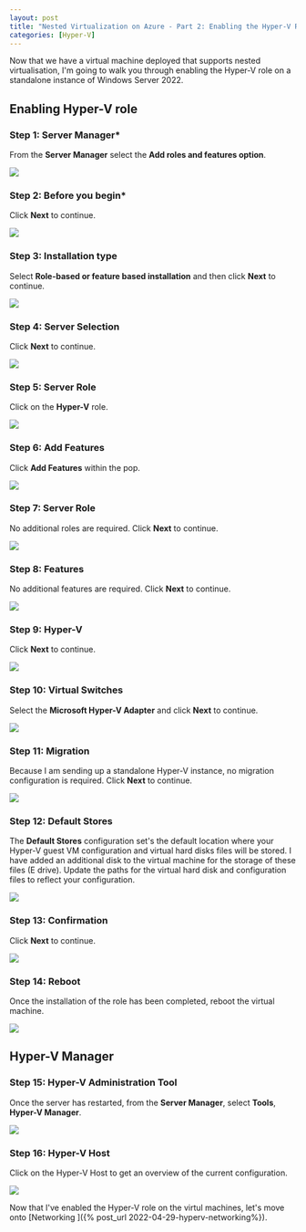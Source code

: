 ```yaml
---
layout: post
title: "Nested Virtualization on Azure - Part 2: Enabling the Hyper-V Role"
categories: [Hyper-V]
---
```


Now that we have a virtual machine deployed that supports nested virtualisation, I'm going to walk you through enabling the Hyper-V role on a standalone instance of Windows Server 2022.

## Enabling Hyper-V role

### Step 1: Server Manager*

From the **Server Manager** select the **Add roles and features option**.

![](/docs/assets/images/2022-04-28-hyperv-enable-role/HyperV-Role-Add.jpg)

### Step 2: Before you begin*

Click **Next** to continue.

![](/docs/assets/images/2022-04-28-hyperv-enable-role/HyperV-Role-BeforeBegin.jpg)

### Step 3: Installation type

Select **Role-based or feature based installation** and then click **Next** to continue.

![](/docs/assets/images/2022-04-28-hyperv-enable-role/HyperV-Role-InstallType.jpg)

### Step 4: Server Selection

Click **Next** to continue.

![](/docs/assets/images/2022-04-28-hyperv-enable-role/HyperV-Role-ServerSelection.jpg)

### Step 5: Server Role

Click on the **Hyper-V** role.

![](/docs/assets/images/2022-04-28-hyperv-enable-role/HyperV-Role-SelectHyperVRole.jpg)

### Step 6: Add Features

Click **Add Features** within the pop.

![](/docs/assets/images/2022-04-28-hyperv-enable-role/HyperV-Role-AddFeatures.jpg)

### Step 7: Server Role

No additional roles are required. Click **Next** to continue.

![](/docs/assets/images/2022-04-28-hyperv-enable-role/HyperV-Role-AddFeatures-Next.jpg)

### Step 8: Features

No additional features are required. Click **Next** to continue.

![](/docs/assets/images/2022-04-28-hyperv-enable-role/HyperV-Role-Features-Next.jpg)

### Step 9: Hyper-V

Click **Next** to continue.

![](/docs/assets/images/2022-04-28-hyperv-enable-role/HyperV-Role-Config.jpg)

### Step 10: Virtual Switches

Select the **Microsoft Hyper-V Adapter** and click **Next** to continue.

![](/docs/assets/images/2022-04-28-hyperv-enable-role/HyperV-Role-Config-VirtualSwitch.jpg)

### Step 11: Migration

Because I am sending up a standalone Hyper-V instance, no migration configuration is required. Click **Next** to continue.

![](/docs/assets/images/2022-04-28-hyperv-enable-role/HyperV-Role-Config-Migration.jpg)

### Step 12: Default Stores

The **Default Stores** configuration set's the default location where your Hyper-V guest VM configuration and virtual hard disks files will be stored. I have added an additional disk to the virtual machine for the storage of these files (E drive). Update the paths for the virtual hard disk and configuration files to reflect your configuration.

![](/docs/assets/images/2022-04-28-hyperv-enable-role/HyperV-Role-Config-DefaultStores.jpg)

### Step 13: Confirmation

Click **Next** to continue.

![](/docs/assets/images/2022-04-28-hyperv-enable-role/HyperV-Role-Confirmation.jpg)

### Step 14: Reboot

Once the installation of the role has been completed, reboot the virtual machine.

![](/docs/assets/images/2022-04-28-hyperv-enable-role/HyperV-Role-Restart.jpg)

## Hyper-V Manager

### Step 15: Hyper-V Administration Tool

Once the server has restarted, from the **Server Manager**, select **Tools**, **Hyper-V Manager**.

![](/docs/assets/images/2022-04-28-hyperv-enable-role/HyperV-Manager-Host.jpg)

### Step 16: Hyper-V Host

Click on the Hyper-V Host to get an overview of the current configuration.

![](/docs/assets/images/2022-04-28-hyperv-enable-role/HyperV-Manager-Host-Overview.jpg)

Now that I've enabled the Hyper-V role on the virtul machines, let's move onto [Networking ]({% post_url 2022-04-29-hyperv-networking%}).